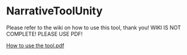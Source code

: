 # NarrativeToolUnity
Please refer to the wiki on how to use this tool, thank you!
WIKI IS NOT COMPLETE! PLEASE USE PDF!

[How to use the tool.pdf](https://github.com/user-attachments/files/18032110/How.to.use.the.tool.pdf)
